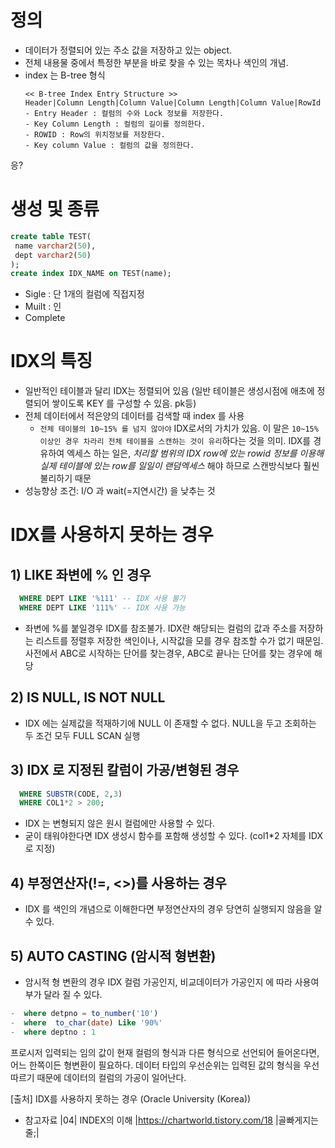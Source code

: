 

# 정의
 - 데이터가 정렬되어 있는 주소 값을 저장하고 있는 object.
 - 전체 내용물 중에서 특정한 부분을 바로 찾을 수 있는 목차나 색인의 개념.
 - index 는 B-tree 형식
   ```
   << B-tree Index Entry Structure >>
   Header|Column Length|Column Value|Column Length|Column Value|RowId
   - Entry Header : 컬럼의 수와 Lock 정보를 저장한다.
   - Key Column Length : 컬럼의 길이를 정의한다.
   - ROWID : Row의 위치정보를 저장한다.
   - Key column Value : 컬럼의 값을 정의한다.
   ```
응?
# 생성 및 종류
 ```sql
 create table TEST(
  name varchar2(50),
  dept varchar2(50)
 );
 create index IDX_NAME on TEST(name);
 ```
 - Sigle : 단 1개의 컬럼에 직접지정
 - Muilt : 인
 - Complete



# IDX의 특징
- 일반적인 테이블과 달리 IDX는 정렬되어 있음 (일반 테이블은 생성시점에 애초에 정렬되어 쌓이도록 KEY 를 구성할 수 있음. pk등)
- 전체 데이터에서 적은양의 데이터를 검색할 때 index 를 사용
  - `전체 테이블의 10~15% 를 넘지 않아야` IDX로서의 가치가 있음. 이 말은 `10~15% 이상인 경우 차라리 전체 테이블을 스캔하는 것이 유리`하다는 것을 의미. IDX를 경유하여 엑세스 하는 일은, _처리할 범위의 IDX row에 있는 rowid 정보를 이용해 실제 테이블에 있는 row를 일일이 랜덤엑세스_ 해야 하므로 스캔방식보다 훨씬 불리하기 때문
- 성능향상 조건: I/O 과 wait(=지연시간) 을 낮추는 것


# IDX를 사용하지 못하는 경우
## 1) LIKE 좌변에 % 인 경우
```sql
  WHERE DEPT LIKE '%111' -- IDX 사용 불가
  WHERE DEPT LIKE '111%' -- IDX 사용 가능
```
 - 좌변에 %를 붙일경우 IDX를 참조불가. IDX란 해당되는 컬럼의 값과 주소를 저장하는 리스트를 정렬후 저장한 색인이나, 시작값을 모를 경우 참조할 수가 없기 때문임. 사전에서 ABC로 시작하는 단어를 찾는경우, ABC로 끝나는 단어를 찾는 경우에 해당

## 2) IS NULL, IS NOT NULL
- IDX 에는 실제값을 적재하기에 NULL 이 존재할 수 없다. NULL을 두고 조회하는 두 조건 모두 FULL SCAN 실행

## 3) IDX 로 지정된 칼럼이 가공/변형된 경우
```SQL
  WHERE SUBSTR(CODE, 2,3)
  WHERE COL1*2 > 200;
```
 - IDX 는 변형되지 않은 원시 컬럼에만 사용할 수 있다.
 - 굳이 태워야한다면 IDX 생성시 함수를 포함해 생성할 수 있다. (col1*2 자체를 IDX 로 지정)


## 4) 부정연산자(!=, <>)를 사용하는 경우
 - IDX 를 색인의 개념으로 이해한다면 부정연산자의 경우 당연히 실행되지 않음을 알 수 있다.

## 5) AUTO CASTING (암시적 형변환)
 - 암시적 형 변환의 경우 IDX 컬럼 가공인지, 비교데이터가 가공인지 에 따라 사용여부가 달라 질 수 있다.
```SQL
-  where detpno = to_number('10')
-  where  to_char(date) Like '90%'
-  where deptno : 1
```

프로시저 입력되는 임의 값이 현재 컬럼의 형식과 다른 형식으로 선언되어 들어온다면,  어느 한쪽이든 형변환이 필요하다. 데이터 타입의 우선순위는 입력된 값의 형식을 우선 따르기 때문에 데이터의 컬럼의 가공이 일어난다.

[출처] IDX를 사용하지 못하는 경우 (Oracle University (Korea))


+ 참고자료
|04| INDEX의 이해 |https://chartworld.tistory.com/18 |골빠게지는줄;|
